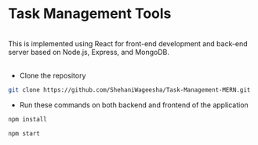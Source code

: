 # Task Management Tools

<br/>
This is implemented using React for front-end development and back-end server based on Node.js, Express, and MongoDB.
<br/><br/>

* Clone the repository
```sh
git clone https://github.com/ShehaniWageesha/Task-Management-MERN.git
```

* Run these commands on both backend and frontend of the application

```sh
npm install
```

```sh
npm start
```
